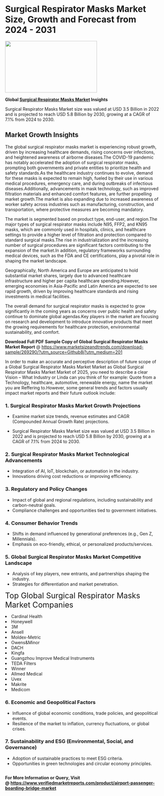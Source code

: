 <H1>Surgical Respirator Masks Market Size, Growth and Forecast from 2024 - 2031</H1><img class="aligncenter size-medium wp-image-584254" src="https://thirdeyenews.in/wp-content/uploads/2024/09/Global-Market-Research-300x168.jpeg" alt="" width="300" height="168" /><p><strong>Global&nbsp;<a href="https://www.marketsizeandtrends.com/download-sample/269290/?utm_source=Github8j?utm_medium=201">Surgical Respirator Masks Market</a> Insights</strong></p><p>Surgical Respirator Masks Market size was valued at USD 3.5 Billion in 2022 and is projected to reach USD 5.8 Billion by 2030, growing at a CAGR of 7.1% from 2024 to 2030.</p><p><h2>Market Growth Insights</h2> <p>The global surgical respirator masks market is experiencing robust growth, driven by increasing healthcare demands, rising concerns over infections, and heightened awareness of airborne diseases.The COVID-19 pandemic has notably accelerated the adoption of surgical respirator masks, prompting both governments and private entities to prioritize health and safety standards.As the healthcare industry continues to evolve, demand for these masks is expected to remain high, fueled by their use in various medical procedures, emergency care, and during outbreaks of infectious diseases.Additionally, advancements in mask technology, such as improved filtration materials and enhanced comfort features, are further propelling market growth.The market is also expanding due to increased awareness of worker safety across industries such as manufacturing, construction, and transportation, where protective measures are becoming mandatory.</p> <p>The market is segmented based on product type, end-user, and region.The major types of surgical respirator masks include N95, FFP2, and KN95 masks, which are commonly used in hospitals, clinics, and healthcare settings to provide a higher level of filtration and protection compared to standard surgical masks.The rise in industrialization and the increasing number of surgical procedures are significant factors contributing to the expansion of the market.In addition, regulatory frameworks surrounding medical devices, such as the FDA and CE certifications, play a pivotal role in shaping the market landscape.</p> <p>Geographically, North America and Europe are anticipated to hold substantial market shares, largely due to advanced healthcare infrastructure and higher per capita healthcare spending.However, emerging economies in Asia-Pacific and Latin America are expected to see rapid growth, driven by improving healthcare standards and rising investments in medical facilities.</p> <p>The overall demand for surgical respirator masks is expected to grow significantly in the coming years as concerns over public health and safety continue to dominate global agendas.Key players in the market are focusing on research and development to introduce innovative products that meet the growing requirements for healthcare protection, environmental sustainability, and comfort.</p> <p><span class=""><strong>Download Full PDF Sample Copy of Global Surgical Respirator Masks Market Report</strong> @ <a href="https://www.marketsizeandtrends.com/download-sample/269290/?utm_source=Github8j?utm_medium=201" target="_blank">https://www.marketsizeandtrends.com/download-sample/269290/?utm_source=Github8j?utm_medium=201</a></span></p><p>In order to make an accurate and perceptive description of future scope of a Global&nbsp;Surgical Respirator Masks Market Market as Global&nbsp;Surgical Respirator Masks Market Market of 2025, you need to describe a clear Vision &ndash; What Industry or Linda can you think of for example: Quote from a Technology, healthcare, automotive, renewable energy, name the market you are Reffering to.However, some general trends and factors usually impact market reports and their future outlook include:</p><h3>1.&nbsp;<strong>Surgical Respirator Masks Market Growth Projections</strong></h3><ul><li>Examine market size trends, revenue estimates and CAGR (Compounded Annual Growth Rate) projections.</li><li><p>Surgical Respirator Masks Market size was valued at USD 3.5 Billion in 2022 and is projected to reach USD 5.8 Billion by 2030, growing at a CAGR of 7.1% from 2024 to 2030.</p></li></ul><h3>2.&nbsp;<strong>Surgical Respirator Masks Market Technological Advancements</strong></h3><ul><li>Integration of AI, IoT, blockchain, or automation in the industry.</li><li>Innovations driving cost reductions or improving efficiency.</li></ul><h3>3.&nbsp;<strong>Regulatory and Policy Changes</strong></h3><ul><li>Impact of global and regional regulations, including sustainability and carbon-neutral goals.</li><li>Compliance challenges and opportunities tied to government initiatives.</li></ul><h3>4.&nbsp;<strong>Consumer Behavior Trends</strong></h3><ul><li>Shifts in demand influenced by generational preferences (e.g., Gen Z, Millennials).</li><li>Emphasis on eco-friendly, ethical, or personalized products/services.</li></ul><h3>5.&nbsp;<strong>Global Surgical Respirator Masks Market Competitive Landscape</strong></h3><ul><li>Analysis of key players, new entrants, and partnerships shaping the industry.</li><li>Strategies for differentiation and market penetration.</li></ul><p data-pm-slice="1 1 []"><span style="color: inherit; font-family: inherit; font-size: 25px;">Top Global Surgical Respirator Masks Market Companies</span></p><div class="" data-test-id=""><p><li>Cardinal Health</li><li> Honeywell</li><li> 3M</li><li> Ansell</li><li> Moldex-Metric</li><li> Owens&Minor</li><li> DACH</li><li> Kingfa</li><li> Guangzhou Improve Medical Instruments</li><li> TEDA Filters</li><li> Winner</li><li> Allmed Medical</li><li> Uvex</li><li> Makrite</li><li> Medicom</li></p></div><h3>6.&nbsp;<strong>Economic and Geopolitical Factors</strong></h3><ul><li>Influence of global economic conditions, trade policies, and geopolitical events.</li><li>Resilience of the market to inflation, currency fluctuations, or global crises.</li></ul><h3>7.&nbsp;<strong>Sustainability and ESG (Environmental, Social, and Governance)</strong></h3><ul><li>Adoption of sustainable practices to meet ESG criteria.</li><li>Opportunities in green technologies and circular economy principles.</li></ul><h2><strong style="font-size: 14px;">For More Information or Query, Visit @&nbsp;</strong><a style="background-color: #ffffff; font-size: 14px;" href="https://www.marketsizeandtrends.com/report/surgical-respirator-masks-market/" target="_blank">https://www.verifiedmarketreports.com/product/airport-passenger-boarding-bridge-market</a></h2>